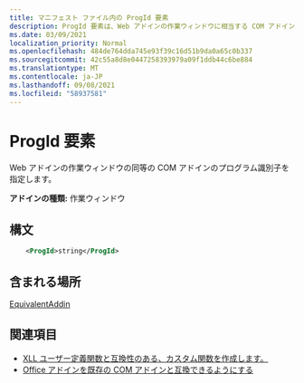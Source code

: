 ```yaml
---
title: マニフェスト ファイル内の ProgId 要素
description: ProgId 要素は、Web アドインの作業ウィンドウに相当する COM アドインのプログラム ID を指定します。
ms.date: 03/09/2021
localization_priority: Normal
ms.openlocfilehash: 484de764dda745e93f39c16d51b9da0a65c0b337
ms.sourcegitcommit: 42c55a8d8e0447258393979a09f1ddb44c6be884
ms.translationtype: MT
ms.contentlocale: ja-JP
ms.lasthandoff: 09/08/2021
ms.locfileid: "58937581"
---
```

# <a name="progid-element"></a>ProgId 要素

Web アドインの作業ウィンドウの同等の COM アドインのプログラム識別子を指定します。

**アドインの種類:** 作業ウィンドウ

## <a name="syntax"></a>構文

```XML
    <ProgId>string</ProgId>  
```

## <a name="contained-in"></a>含まれる場所

[EquivalentAddin](equivalentaddin.md)

## <a name="see-also"></a>関連項目

- [XLL ユーザー定義関数と互換性のある、カスタム関数を作成します。](../../excel/make-custom-functions-compatible-with-xll-udf.md)
- [Office アドインを既存の COM アドインと互換できるようにする](../../develop/make-office-add-in-compatible-with-existing-com-add-in.md)